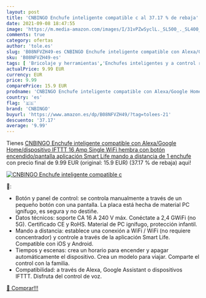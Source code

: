 ```yaml
---
layout: post
title: 'CNBINGO Enchufe inteligente compatible c al 37.17 % de rebaja'
date: 2021-09-08 18:47:55
image: 'https://m.media-amazon.com/images/I/31vPZwSyclL._SL500_._SL400_.jpg'
comments: true
category: ofertas
author: 'tole.es'
slug: 'B08NFVZH49-es CNBINGO Enchufe inteligente compatible con Alexa/Google...'
sku: 'B08NFVZH49-es'
tags: [ 'Bricolaje y herramientas','Enchufes inteligentes y a control remoto','Enchufes y accesorios','Instalación eléctrica','cnbingo','enchufe','google','home','ifttt','inteligente', ]
actualPrice: 9.99 EUR
currency: EUR
price: 9.99
comparePrice: 15.9 EUR
prodname: 'CNBINGO Enchufe inteligente compatible con Alexa/Google Home/dispositivo IFTTT  16 Amp Single WiFi hembra con botón encendido/pantalla  aplicación Smart Life  mando a distancia de 1 enchufe'
country: 'es'
flag: '🇪🇸'
brand: 'CNBINGO'
buyurl: 'https://www.amazon.es/dp/B08NFVZH49/?tag=tolees-21'
descuento: '37.17'
average: '9.99'
---
```


Tienes [CNBINGO Enchufe inteligente compatible con Alexa/Google Home/dispositivo IFTTT  16 Amp Single WiFi hembra con botón encendido/pantalla  aplicación Smart Life  mando a distancia de 1 enchufe](https://www.amazon.es/dp/B08NFVZH49/?tag=tolees-21) con precio final de  9.99 EUR (original: 15.9 EUR) (37.17 %  de rebaja) aqui!

[![CNBINGO Enchufe inteligente compatible c](https://m.media-amazon.com/images/I/31vPZwSyclL._SL500_._SL400_.jpg)](https://www.amazon.es/dp/B08NFVZH49/?tag=tolees-21)

🔎:

- Botón y panel de control: se controla manualmente a través de un pequeño botón con una pantalla. La placa está hecha de material PC ignífugo, es segura y no destiñe.
- Datos técnicos: soporte CA 16 A 240 V máx. Conéctate a 2,4 GWiFi (no 5G). Certificado CE y RoHS. Material de PC ignífugo, protección infantil.
- Mando a distancia: establece una conexión a WiFi / WiFi (no requiere concentrador) y controle a través de la aplicación Smart Life. Compatible con iOS y Android.
- Tiempos y escenas: crea un horario para encender y apagar automáticamente el dispositivo. Crea un modelo para viajar. Comparte el control con la familia.
- Compatibilidad: a través de Alexa, Google Assistant o dispositivos IFTTT. Disfruta del control de voz.

[🛒 Comprar!!!](https://www.amazon.es/dp/B08NFVZH49/?tag=tolees-21)
